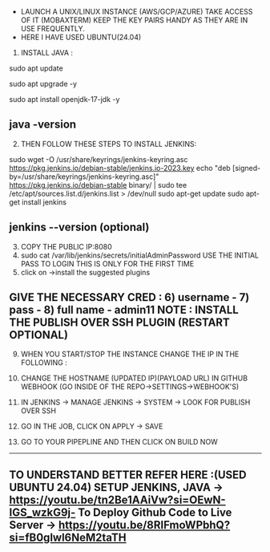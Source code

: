 - LAUNCH A UNIX/LINUX INSTANCE (AWS/GCP/AZURE) TAKE ACCESS OF IT (MOBAXTERM) KEEP THE KEY PAIRS HANDY AS THEY ARE IN USE FREQUENTLY.
- HERE I HAVE USED UBUNTU(24.04)
1) INSTALL JAVA :

sudo apt update

sudo apt upgrade -y

sudo apt install openjdk-17-jdk -y

java -version
--------------------------------------------------------------------

2) THEN FOLLOW THESE STEPS TO INSTALL JENKINS: 

sudo wget -O /usr/share/keyrings/jenkins-keyring.asc \
  https://pkg.jenkins.io/debian-stable/jenkins.io-2023.key
echo "deb [signed-by=/usr/share/keyrings/jenkins-keyring.asc]" \
  https://pkg.jenkins.io/debian-stable binary/ | sudo tee \
  /etc/apt/sources.list.d/jenkins.list > /dev/null
sudo apt-get update
sudo apt-get install jenkins

jenkins --version (optional)
----------------------------------------------------------------------

3) COPY THE PUBLIC IP:8080
4) sudo cat /var/lib/jenkins/secrets/initialAdminPassword USE THE INITIAL PASS TO LOGIN THIS IS ONLY FOR THE FIRST TIME
5) click on ->install the suggested plugins

GIVE THE NECESSARY CRED :
6) username - 
7) pass - 
8) full name - admin11
NOTE : INSTALL THE PUBLISH OVER SSH PLUGIN (RESTART OPTIONAL) 
-----------------------------------------------------------------------

9) WHEN YOU START/STOP THE INSTANCE CHANGE THE IP IN THE FOLLOWING :

10) CHANGE THE HOSTNAME (UPDATED IP)(PAYLOAD URL) IN GITHUB WEBHOOK (GO INSIDE OF THE REPO->SETTINGS->WEBHOOK'S)
11) IN JENKINS -> MANAGE JENKINS -> SYSTEM -> LOOK FOR PUBLISH OVER SSH
12) GO IN THE JOB, CLICK ON APPLY -> SAVE
13) GO TO YOUR PIPEPLINE AND THEN CLICK ON BUILD NOW
----------------------------------------------------------------------
TO UNDERSTAND BETTER REFER HERE :(USED UBUNTU 24.04)
SETUP JENKINS, JAVA -> https://youtu.be/tn2Be1AAiVw?si=OEwN-IGS_wzkG9j-
To Deploy Github Code to Live Server -> https://youtu.be/8RIFmoWPbhQ?si=fB0glwl6NeM2taTH
--------------------------------------------------------------------------------------------------
